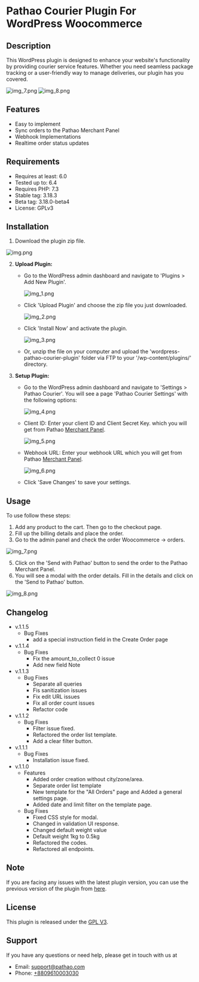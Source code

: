 # Pathao Courier Plugin For WordPress Woocommerce

## Description

This WordPress plugin is designed to enhance your website's functionality by providing courier service features.
Whether you need seamless package tracking or a user-friendly way to manage deliveries, our plugin has you covered.

![img_7.png](screenshots%2Fimg_7.png)
![img_8.png](screenshots%2Fimg_8.png)
## Features

- Easy to implement
- Sync orders to the Pathao Merchant Panel
- Webhook Implementations
- Realtime order status updates

## Requirements
- Requires at least: 6.0
- Tested up to: 6.4
- Requires PHP: 7.3
- Stable tag: 3.18.3
- Beta tag: 3.18.0-beta4
- License: GPLv3


## Installation

1. Download the plugin zip file.

![img.png](screenshots%2Fimg.png)

2. **Upload Plugin:**
   - Go to the WordPress admin dashboard and navigate to 'Plugins > Add New Plugin'.

     ![img_1.png](screenshots%2Fimg_1.png)

   - Click 'Upload Plugin' and choose the zip file you just downloaded.

     ![img_2.png](screenshots%2Fimg_2.png)

   - Click 'Install Now' and activate the plugin.

     ![img_3.png](screenshots%2Fimg_3.png)

   - Or, unzip the file on your computer and upload the 'wordpress-pathao-courier-plugin' folder via FTP to your '/wp-content/plugins/' directory.

4. **Setup Plugin:**
   - Go to the WordPress admin dashboard and navigate to 'Settings > Pathao Courier'.
     You will see a page 'Pathao Courier Settings' with the following options:

     ![img_4.png](screenshots%2Fimg_4.png)

   - Client ID: Enter your client ID and Client Secret Key. which you will get from Pathao [Merchant Panel](https://merchant.pathao.com/courier/developer-api).

     ![img_5.png](screenshots%2Fimg_5.png)

   - Webhook URL: Enter your webhook URL which you will get from Pathao [Merchant Panel](https://merchant.pathao.com/courier/developer-api).

     ![img_6.png](screenshots%2Fimg_6.png)

   - Click 'Save Changes' to save your settings.
## Usage

To use follow these steps:

1. Add any product to the cart. Then go to the checkout page.
2. Fill up the billing details and place the order.
3. Go to the admin panel and check the order Woocommerce -> orders.

![img_7.png](screenshots%2Fimg_7.png)

5. Click on the 'Send with Pathao' button to send the order to the Pathao Merchant Panel.
6. You will see a modal with the order details. Fill in the details and click on the 'Send to Pathao' button.

![img_8.png](screenshots%2Fimg_8.png)

## Changelog
- v.1.1.5
   - Bug Fixes
      - add a special instruction field in the Create Order page
- v.1.1.4
   - Bug Fixes
      - Fix the amount_to_collect 0 issue
      - Add new field Note
- v.1.1.3
   - Bug Fixes
      - Separate all queries
      - Fis sanitization issues
      - Fix edit URL issues
      - Fix all order count issues
      - Refactor code 
- v.1.1.2
    - Bug Fixes
        - Filter issue fixed.
        - Refactored the order list template.
        - Add a clear filter button.
- v.1.1.1
    - Bug Fixes
        - Installation issue fixed.
- v.1.1.0
  - Features 
    - Added order creation without city/zone/area.
    - Separate order list template
    - New template for the "All Orders" page and Added a general settings page.
    - Added date and limit filter on the template page.
  - Bug Fixes
    - Fixed CSS style for modal.
    - Changed in validation UI response.
    - Changed default weight value
    - Default weight 1kg to 0.5kg
    - Refactored the codes.
    - Refactored all endpoints.

## Note
If you are facing any issues with the latest plugin version, you can use the previous version of the plugin from [here](https://github.com/pathao-eng/courier-woocommerce-plugin/releases/tag/1.0.4).

## License
This plugin is released under the [GPL V3](https://github.com/pathao-eng/courier-woocommerce-plugin/blob/main/license.txt).

## Support

If you have any questions or need help, please get in touch with us at

- Email: [support@pathao.com](mailto:support@pathao.com)
- Phone: [+8809610003030](tel:+8809610003030)
